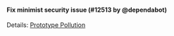 #### Fix minimist security issue (#12513 by @dependabot)

Details: [Prototype Pollution](https://security.snyk.io/vuln/SNYK-JS-MINIMIST-559764)
